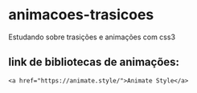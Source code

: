 # animacoes-trasicoes
 Estudando sobre trasições e animações com css3



## link de bibliotecas de animações:
    
    <a href="https://animate.style/">Animate Style</a>